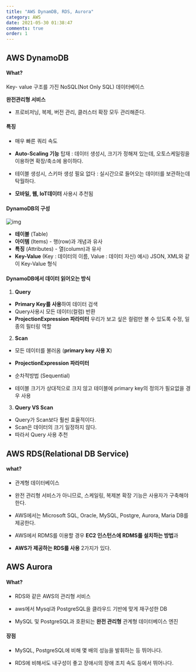 ```yaml
---
title: "AWS DynamDB, RDS, Aurora"
category: AWS
date: 2021-05-30 01:38:47
comments: true
order: 1
---
```


## AWS DynamoDB

#### What?

Key- value 구조를 가진 NoSQL(Not Only SQL) 데이터베이스

**완전관리형 서비스** 

- 프로비저닝, 복제, 버전 관리, 클러스터 확장 모두 관리해준다.

#### 특징

- 매우 빠른 쿼리 속도

- **Auto-Scaling 기능** 탑재 : 데이터 생성시, 크기가 정해져 있는데, 오토스케일링을 이용하면 확장/축소에 용이하다.

- 테이블 생성시, 스키마 생성 필요 없다 : 실시간으로 들어오는 데이터를 보관하는데 탁월하다.

- **모바일, 웹, IoT데이터** 사용시 추천됨

#### DynamoDB의 구성

![img](https://media.vlpt.us/images/songa29/post/7e8e94b2-207d-4bfd-ba24-a8cb5612b135/image.png)

- **테이블** (Table)
- **아이템** (Items) - 행(row)과 개념과 유사
- **특징** (Attributes) - 열(column)과 유사
- **Key-Value** (Key : 데이터의 이름, Value : 데이터 자신)
  예시) JSON, XML와 같이 Key-Value 형식

#### DynamoDB에서 데이터 읽어오는 방식

1. **Query**

- **Primary Key를 사용**하여 데이터 검색
- Query사용시 모든 데이터(컬럼) 반환
- **ProjectionExpression 파라미터**
  우리가 보고 싶은 컬럼만 볼 수 있도록 수정, 일종의 필터링 역할

2. **Scan**

- 모든 데이터를 불러옴 (**primary key 사용 X**)

- **ProjectionExpression 파라미터**

- 순차적방법 (Sequential)

- 테이블 크기가 상대적으로 크지 않고 테이블에 primary key의 정의가 필요없을 경우 사용


3. **Query VS Scan**

- Query가 Scan보다 훨씬 효율적이다.
- Scan은 데이터의 크기 일정하지 않다.
- 따라서 Query 사용 추천



## AWS RDS(Relational DB Service)

#### what?

- 관계형 데이터베이스

- 완전 관리형 서비스가 아니므로, 스케일링, 복제본 확장 기능은 사용자가 구축해야 한다.

- AWS에서는 Microsoft SQL, Oracle, MySQL, Postgre, Aurora, Maria DB를 제공한다.

- AWS에서 RDMS를 이용할 경우 **EC2 인스턴스에 RDMS를 설치하는 방법**과

- **AWS가 제공하는 RDS를 사용** 2가지가 있다.



## AWS Aurora

#### What?

- RDS와 같은 AWS의 관리형 서비스

- aws에서 Mysql과 PostgreSQL을 클라우드 기반에 맞게 재구성한 DB

- MySQL 및 PostgreSQL과 호환되는 **완전 관리형** 관계형 데이터베이스 엔진

#### 장점

- MySQL, PostgreSQL에 비해 몇 배의 성능을 발휘하는 등 뛰어나다.

- RDS에 비해서도 내구성이 좋고 장애시의 장애 조치 속도 등에서 뛰어나다.
